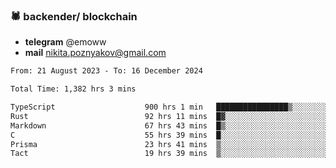 ### 🕷 backender/ blockchain
- **telegram** @emoww
- **mail** nikita.poznyakov@gmail.com

<!--START_SECTION:waka-->

```txt
From: 21 August 2023 - To: 16 December 2024

Total Time: 1,382 hrs 3 mins

TypeScript                    900 hrs 1 min   ████████████████▒░░░░░░░░   64.88 %
Rust                          92 hrs 11 mins  █▓░░░░░░░░░░░░░░░░░░░░░░░   06.65 %
Markdown                      67 hrs 43 mins  █▒░░░░░░░░░░░░░░░░░░░░░░░   04.88 %
C                             55 hrs 39 mins  █░░░░░░░░░░░░░░░░░░░░░░░░   04.01 %
Prisma                        23 hrs 41 mins  ▒░░░░░░░░░░░░░░░░░░░░░░░░   01.71 %
Tact                          19 hrs 39 mins  ▒░░░░░░░░░░░░░░░░░░░░░░░░   01.42 %
```

<!--END_SECTION:waka-->




